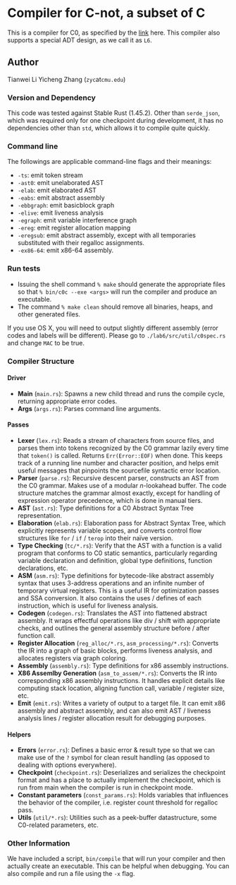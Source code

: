 # Compiler for C-not, a subset of C
This is a compiler for C0, as specified by the [link](https://c0.cs.cmu.edu/) here.
This compiler also supports a special ADT design, as we call it as `L6`.

## Author
Tianwei Li
Yicheng Zhang (`zyc`at`cmu.edu`)

### Version and Dependency
This code was tested against Stable Rust (1.45.2). Other than `serde_json`, which was required only for one checkpoint during development, it has no dependencies other than `std`, which allows it to compile quite quickly. 


### Command line 
The followings are applicable command-line flags and their meanings: 
- `-ts`: emit token stream
- `-ast0`: emit unelaborated AST
- `-elab`: emit elaborated AST
- `-eabs`: emit abstract assembly
- `-ebbgraph`: emit basicblock graph
- `-elive`: emit liveness analysis
- `-egraph`: emit variable interference graph
- `-ereg`: emit register allocation mapping
- `-eregsub`: emit abstract assembly, except with all temporaries substituted with their regalloc assignments.
- `-ex86-64`: emit x86-64 assembly.

### Run tests

- Issuing the shell command `% make` should generate the appropriate files so that `% bin/c0c --exe <args>` will run the compiler and produce an executable. 
- The command `% make clean` should remove all binaries, heaps, and other generated files.

If you use OS X, you will need to output slightly different assembly (error codes and labels will be different). Please go to `./lab6/src/util/c0spec.rs` and change `MAC` to be true.

### Compiler Structure

#### Driver

- **Main** (`main.rs`): Spawns a new child thread and runs the compile cycle,
  returning appropriate error codes.
- **Args** (`args.rs`): Parses command line arguments.

#### Passes

- **Lexer** (`lex.rs`): Reads a stream of characters from source files, and parses them into tokens recognized by the C0 grammar lazily every time that `token()` is called. Returns `Err(Error::EOF)` when done. This keeps track of a running line number and character position, and helps emit useful messages that pinpoints the sourcefile syntactic error location.
- **Parser** (`parse.rs`): Recursive descent parser, constructs an AST from the
  C0 grammar. Makes use of a modular $n$-lookahead buffer. The code structure matches the grammar almost exactly, except for handling of expression operator precedence, which is done in manual tiers.
- **AST** (`ast.rs`): Type definitions for a C0 Abstract Syntax Tree
  representation.
- **Elaboration** (`elab.rs`): Elaboration pass for Abstract Syntax Tree, which explicitly represents variable scopes, and converts control flow structures like `for` / `if` / `terop` into their naïve version.
- **Type Checking** (`tc/*.rs`): Verify that the AST with a function is a valid program that
  conforms to C0 static semantics, particularly regarding variable declaration and definition, global type definitions, function declarations, etc. 
- **ASM** (`asm.rs`): Type definitions for bytecode-like abstract assembly
  syntax that uses 3-address operations and an infinite number of temporary virtual registers. This is a useful IR for optimization passes and SSA conversion. It also contains the uses / defines of each instruction, which is useful for liveness analysis.
- **Codegen** (`codegen.rs`): Translates the AST into flattened abstract assembly. It wraps effectful operations like div / shift with appropriate checks, and outlines the general assembly structure before / after function call.
- **Register Allocation** (`reg_alloc/*.rs`, `asm_processing/*.rs`): Converts the IR into a graph of basic blocks, performs liveness analysis, and allocates registers via graph coloring. 
- **Assembly** (`assembly.rs`): Type definitions for x86 assembly instructions.
- **X86 Assemlby Generation** (`asm_to_assem/*.rs`): Converts the IR into corresponding x86 assembly instructions. It handles explicit details like computing stack location, aligning function call, variable / register size, etc. 
- **Emit** (`emit.rs`): Writes a variety of output to a target file. It can emit x86 assembly and abstract assembly, and can also emit AST / liveness analysis lines / register allocation result for debugging purposes.

#### Helpers

- **Errors** (`error.rs`): Defines a basic error & result type so that we can
  make use of the `?` symbol for clean result handling (as opposed to dealing
  with options everywhere).
- **Checkpoint** (`checkpoint.rs`): Deserializes and serializes the checkpoint
  format and has a place to actually implement the checkpoint, which is run
  from main when the compiler is run in checkpoint mode.
- **Constant parameters** (`const_params.rs`): Holds variables that influences the behavior of the compiler, i.e. register count threshold for regalloc pass.
- **Utils** (`util/*.rs`): Utilities such as a peek-buffer datastructure, some C0-related parameters, etc.

### Other Information
We have included a script, `bin/compile` that will run your compiler and then
actually create an executable. This can be helpful when debugging. You can
also compile and run a file using the `-x` flag.

